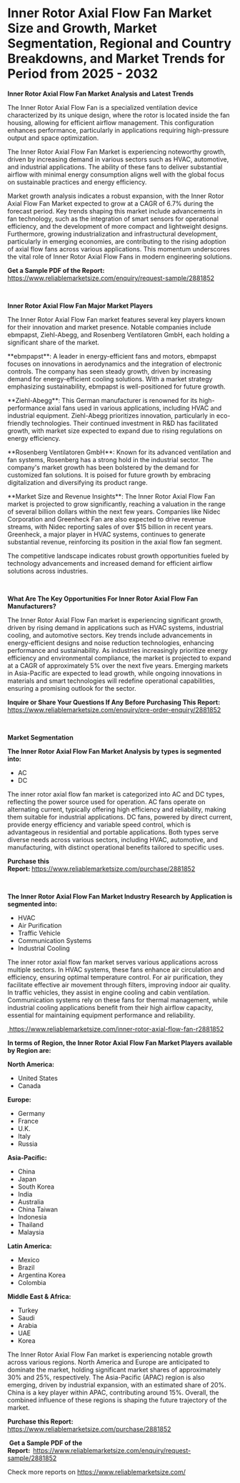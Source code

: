 <p><h1>Inner Rotor Axial Flow Fan Market Size and Growth, Market Segmentation, Regional and Country Breakdowns, and Market Trends for Period from 2025 -  2032</h1></p><p><strong>Inner Rotor Axial Flow Fan Market Analysis and Latest Trends</strong></p>
<p><p>The Inner Rotor Axial Flow Fan is a specialized ventilation device characterized by its unique design, where the rotor is located inside the fan housing, allowing for efficient airflow management. This configuration enhances performance, particularly in applications requiring high-pressure output and space optimization. </p><p>The Inner Rotor Axial Flow Fan Market is experiencing noteworthy growth, driven by increasing demand in various sectors such as HVAC, automotive, and industrial applications. The ability of these fans to deliver substantial airflow with minimal energy consumption aligns well with the global focus on sustainable practices and energy efficiency. </p><p>Market growth analysis indicates a robust expansion, with the Inner Rotor Axial Flow Fan Market expected to grow at a CAGR of 6.7% during the forecast period. Key trends shaping this market include advancements in fan technology, such as the integration of smart sensors for operational efficiency, and the development of more compact and lightweight designs. Furthermore, growing industrialization and infrastructural development, particularly in emerging economies, are contributing to the rising adoption of axial flow fans across various applications. This momentum underscores the vital role of Inner Rotor Axial Flow Fans in modern engineering solutions.</p></p>
<p><strong>Get a Sample PDF of the Report:&nbsp;</strong> <a href="https://www.reliablemarketsize.com/enquiry/request-sample/2881852?utm_campaign=2457&utm_medium=2&utm_source=Github&utm_content=ia&utm_term=12032025&utm_id=inner-rotor-axial-flow-fan">https://www.reliablemarketsize.com/enquiry/request-sample/2881852</a></p>
<p>&nbsp;</p>
<p><strong>Inner Rotor Axial Flow Fan Major Market Players</strong></p>
<p><p>The Inner Rotor Axial Flow Fan market features several key players known for their innovation and market presence. Notable companies include ebmpapst, Ziehl-Abegg, and Rosenberg Ventilatoren GmbH, each holding a significant share of the market.</p><p>**ebmpapst**: A leader in energy-efficient fans and motors, ebmpapst focuses on innovations in aerodynamics and the integration of electronic controls. The company has seen steady growth, driven by increasing demand for energy-efficient cooling solutions. With a market strategy emphasizing sustainability, ebmpapst is well-positioned for future growth.</p><p>**Ziehl-Abegg**: This German manufacturer is renowned for its high-performance axial fans used in various applications, including HVAC and industrial equipment. Ziehl-Abegg prioritizes innovation, particularly in eco-friendly technologies. Their continued investment in R&D has facilitated growth, with market size expected to expand due to rising regulations on energy efficiency.</p><p>**Rosenberg Ventilatoren GmbH**: Known for its advanced ventilation and fan systems, Rosenberg has a strong hold in the industrial sector. The company's market growth has been bolstered by the demand for customized fan solutions. It is poised for future growth by embracing digitalization and diversifying its product range.</p><p>**Market Size and Revenue Insights**: The Inner Rotor Axial Flow Fan market is projected to grow significantly, reaching a valuation in the range of several billion dollars within the next few years. Companies like Nidec Corporation and Greenheck Fan are also expected to drive revenue streams, with Nidec reporting sales of over $15 billion in recent years. Greenheck, a major player in HVAC systems, continues to generate substantial revenue, reinforcing its position in the axial flow fan segment. </p><p>The competitive landscape indicates robust growth opportunities fueled by technology advancements and increased demand for efficient airflow solutions across industries.</p></p>
<p>&nbsp;</p>
<p><strong>What Are The Key Opportunities For Inner Rotor Axial Flow Fan Manufacturers?</strong></p>
<p><p>The Inner Rotor Axial Flow Fan market is experiencing significant growth, driven by rising demand in applications such as HVAC systems, industrial cooling, and automotive sectors. Key trends include advancements in energy-efficient designs and noise reduction technologies, enhancing performance and sustainability. As industries increasingly prioritize energy efficiency and environmental compliance, the market is projected to expand at a CAGR of approximately 5% over the next five years. Emerging markets in Asia-Pacific are expected to lead growth, while ongoing innovations in materials and smart technologies will redefine operational capabilities, ensuring a promising outlook for the sector.</p></p>
<p><strong>Inquire or Share Your Questions If Any Before Purchasing This Report:</strong> <a href="https://www.reliablemarketsize.com/enquiry/pre-order-enquiry/2881852?utm_campaign=2457&utm_medium=2&utm_source=Github&utm_content=ia&utm_term=12032025&utm_id=inner-rotor-axial-flow-fan">https://www.reliablemarketsize.com/enquiry/pre-order-enquiry/2881852</a></p>
<p>&nbsp;</p>
<p><strong>Market Segmentation</strong></p>
<p><strong>The Inner Rotor Axial Flow Fan Market Analysis by types is segmented into:</strong></p>
<p><ul><li>AC</li><li>DC</li></ul></p>
<p><p>The inner rotor axial flow fan market is categorized into AC and DC types, reflecting the power source used for operation. AC fans operate on alternating current, typically offering high efficiency and reliability, making them suitable for industrial applications. DC fans, powered by direct current, provide energy efficiency and variable speed control, which is advantageous in residential and portable applications. Both types serve diverse needs across various sectors, including HVAC, automotive, and manufacturing, with distinct operational benefits tailored to specific uses.</p></p>
<p><strong>Purchase this Report:&nbsp;</strong><a href="https://www.reliablemarketsize.com/purchase/2881852?utm_campaign=2457&utm_medium=2&utm_source=Github&utm_content=ia&utm_term=12032025&utm_id=inner-rotor-axial-flow-fan">https://www.reliablemarketsize.com/purchase/2881852</a></p>
<p>&nbsp;</p>
<p><strong>The Inner Rotor Axial Flow Fan Market Industry Research by Application is segmented into:</strong></p>
<p><ul><li>HVAC</li><li>Air Purification</li><li>Traffic Vehicle</li><li>Communication Systems</li><li>Industrial Cooling</li></ul></p>
<p><p>The inner rotor axial flow fan market serves various applications across multiple sectors. In HVAC systems, these fans enhance air circulation and efficiency, ensuring optimal temperature control. For air purification, they facilitate effective air movement through filters, improving indoor air quality. In traffic vehicles, they assist in engine cooling and cabin ventilation. Communication systems rely on these fans for thermal management, while industrial cooling applications benefit from their high airflow capacity, essential for maintaining equipment performance and reliability.</p></p>
<p><a href="https://www.reliablemarketsize.com/inner-rotor-axial-flow-fan-r2881852?utm_campaign=2457&utm_medium=2&utm_source=Github&utm_content=ia&utm_term=12032025&utm_id=inner-rotor-axial-flow-fan">&nbsp;https://www.reliablemarketsize.com/inner-rotor-axial-flow-fan-r2881852</a></p>
<p><strong>In terms of Region, the Inner Rotor Axial Flow Fan Market Players available by Region are:</strong></p>
<p>
    <p> <strong> North America: </strong>
        <ul>
            <li>United States</li>
            <li>Canada</li>
        </ul>
        </p> 
    <p> <strong> Europe: </strong>
        <ul>
            <li>Germany</li>
            <li>France</li>
            <li>U.K.</li>
            <li>Italy</li>
            <li>Russia</li>
        </ul>
        </p> 
    <p> <strong> Asia-Pacific: </strong>
        <ul>
            <li>China</li>
            <li>Japan</li>
            <li>South Korea</li>
            <li>India</li>
            <li>Australia</li>
            <li>China Taiwan</li>
            <li>Indonesia</li>
            <li>Thailand</li>
            <li>Malaysia</li>
        </ul>
        </p> 
    <p> <strong> Latin America: </strong>
        <ul>
            <li>Mexico</li>
            <li>Brazil</li>
            <li>Argentina Korea</li>
            <li>Colombia</li>
        </ul>
        </p> 
    <p> <strong> Middle East & Africa: </strong>
        <ul>
            <li>Turkey</li>
            <li>Saudi</li>
            <li>Arabia</li>
            <li>UAE</li>
            <li>Korea</li>
        </ul>
    </p>
    </p>
<p><p>The Inner Rotor Axial Flow Fan market is experiencing notable growth across various regions. North America and Europe are anticipated to dominate the market, holding significant market shares of approximately 30% and 25%, respectively. The Asia-Pacific (APAC) region is also emerging, driven by industrial expansion, with an estimated share of 20%. China is a key player within APAC, contributing around 15%. Overall, the combined influence of these regions is shaping the future trajectory of the market.</p></p>
<p><strong>Purchase this Report: </strong><a href="https://www.reliablemarketsize.com/purchase/2881852?utm_campaign=2457&utm_medium=2&utm_source=Github&utm_content=ia&utm_term=12032025&utm_id=inner-rotor-axial-flow-fan">https://www.reliablemarketsize.com/purchase/2881852</a></p>
<p>&nbsp;<strong>Get a Sample PDF of the Report:&nbsp;&nbsp;</strong><a href="https://www.reliablemarketsize.com/enquiry/request-sample/2881852?utm_campaign=2457&utm_medium=2&utm_source=Github&utm_content=ia&utm_term=12032025&utm_id=inner-rotor-axial-flow-fan">https://www.reliablemarketsize.com/enquiry/request-sample/2881852</a></p>
<p><strong></strong></p>
<p>Check more reports on <a href="https://www.reliablemarketsize.com/?utm_campaign=2457&utm_medium=2&utm_source=Github&utm_content=ia&utm_term=12032025&utm_id=inner-rotor-axial-flow-fan">https://www.reliablemarketsize.com/</a></p>